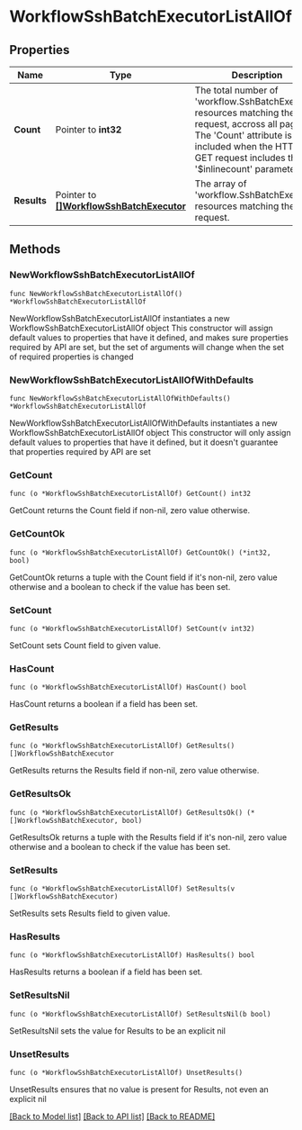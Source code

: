 # WorkflowSshBatchExecutorListAllOf

## Properties

Name | Type | Description | Notes
------------ | ------------- | ------------- | -------------
**Count** | Pointer to **int32** | The total number of &#39;workflow.SshBatchExecutor&#39; resources matching the request, accross all pages. The &#39;Count&#39; attribute is included when the HTTP GET request includes the &#39;$inlinecount&#39; parameter. | [optional] 
**Results** | Pointer to [**[]WorkflowSshBatchExecutor**](WorkflowSshBatchExecutor.md) | The array of &#39;workflow.SshBatchExecutor&#39; resources matching the request. | [optional] 

## Methods

### NewWorkflowSshBatchExecutorListAllOf

`func NewWorkflowSshBatchExecutorListAllOf() *WorkflowSshBatchExecutorListAllOf`

NewWorkflowSshBatchExecutorListAllOf instantiates a new WorkflowSshBatchExecutorListAllOf object
This constructor will assign default values to properties that have it defined,
and makes sure properties required by API are set, but the set of arguments
will change when the set of required properties is changed

### NewWorkflowSshBatchExecutorListAllOfWithDefaults

`func NewWorkflowSshBatchExecutorListAllOfWithDefaults() *WorkflowSshBatchExecutorListAllOf`

NewWorkflowSshBatchExecutorListAllOfWithDefaults instantiates a new WorkflowSshBatchExecutorListAllOf object
This constructor will only assign default values to properties that have it defined,
but it doesn't guarantee that properties required by API are set

### GetCount

`func (o *WorkflowSshBatchExecutorListAllOf) GetCount() int32`

GetCount returns the Count field if non-nil, zero value otherwise.

### GetCountOk

`func (o *WorkflowSshBatchExecutorListAllOf) GetCountOk() (*int32, bool)`

GetCountOk returns a tuple with the Count field if it's non-nil, zero value otherwise
and a boolean to check if the value has been set.

### SetCount

`func (o *WorkflowSshBatchExecutorListAllOf) SetCount(v int32)`

SetCount sets Count field to given value.

### HasCount

`func (o *WorkflowSshBatchExecutorListAllOf) HasCount() bool`

HasCount returns a boolean if a field has been set.

### GetResults

`func (o *WorkflowSshBatchExecutorListAllOf) GetResults() []WorkflowSshBatchExecutor`

GetResults returns the Results field if non-nil, zero value otherwise.

### GetResultsOk

`func (o *WorkflowSshBatchExecutorListAllOf) GetResultsOk() (*[]WorkflowSshBatchExecutor, bool)`

GetResultsOk returns a tuple with the Results field if it's non-nil, zero value otherwise
and a boolean to check if the value has been set.

### SetResults

`func (o *WorkflowSshBatchExecutorListAllOf) SetResults(v []WorkflowSshBatchExecutor)`

SetResults sets Results field to given value.

### HasResults

`func (o *WorkflowSshBatchExecutorListAllOf) HasResults() bool`

HasResults returns a boolean if a field has been set.

### SetResultsNil

`func (o *WorkflowSshBatchExecutorListAllOf) SetResultsNil(b bool)`

 SetResultsNil sets the value for Results to be an explicit nil

### UnsetResults
`func (o *WorkflowSshBatchExecutorListAllOf) UnsetResults()`

UnsetResults ensures that no value is present for Results, not even an explicit nil

[[Back to Model list]](../README.md#documentation-for-models) [[Back to API list]](../README.md#documentation-for-api-endpoints) [[Back to README]](../README.md)


